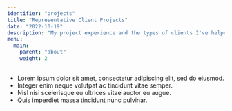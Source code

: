 ```yaml
---
identifier: "projects"
title: "Representative Client Projects"
date: "2022-10-19"
description: "My project experience and the types of clients I've helped."
menu:
  main:
    parent: "about"
    weight: 2
---
```


+ Lorem ipsum dolor sit amet, consectetur adipiscing elit, sed do eiusmod.
+ Integer enim neque volutpat ac tincidunt vitae semper.
+ Nisl nisi scelerisque eu ultrices vitae auctor eu augue.
+ Quis imperdiet massa tincidunt nunc pulvinar.